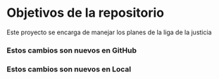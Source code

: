 # Objetivos de la repositorio

Este proyecto se encarga de manejar los planes de la liga de la justicia


### Estos cambios son nuevos en GitHub
### Estos cambios son nuevos en Local
